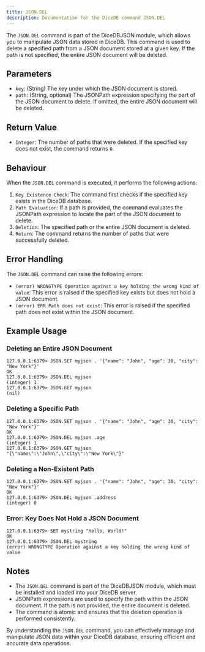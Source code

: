 ```yaml
---
title: JSON.DEL
description: Documentation for the DiceDB command JSON.DEL
---
```


The `JSON.DEL` command is part of the DiceDBJSON module, which allows you to manipulate JSON data stored in DiceDB. This command is used to delete a specified path from a JSON document stored at a given key. If the path is not specified, the entire JSON document will be deleted.

## Parameters

- `key`: (String) The key under which the JSON document is stored.
- `path`: (String, optional) The JSONPath expression specifying the part of the JSON document to delete. If omitted, the entire JSON document will be deleted.

## Return Value

- `Integer`: The number of paths that were deleted. If the specified key does not exist, the command returns `0`.

## Behaviour

When the `JSON.DEL` command is executed, it performs the following actions:

1. `Key Existence Check`: The command first checks if the specified key exists in the DiceDB database.
2. `Path Evaluation`: If a path is provided, the command evaluates the JSONPath expression to locate the part of the JSON document to delete.
3. `Deletion`: The specified path or the entire JSON document is deleted.
4. `Return`: The command returns the number of paths that were successfully deleted.

## Error Handling

The `JSON.DEL` command can raise the following errors:

- `(error) WRONGTYPE Operation against a key holding the wrong kind of value`: This error is raised if the specified key exists but does not hold a JSON document.
- `(error) ERR Path does not exist`: This error is raised if the specified path does not exist within the JSON document.

## Example Usage

### Deleting an Entire JSON Document

```shell
127.0.0.1:6379> JSON.SET myjson . '{"name": "John", "age": 30, "city": "New York"}'
OK
127.0.0.1:6379> JSON.DEL myjson
(integer) 1
127.0.0.1:6379> JSON.GET myjson
(nil)
```

### Deleting a Specific Path

```shell
127.0.0.1:6379> JSON.SET myjson . '{"name": "John", "age": 30, "city": "New York"}'
OK
127.0.0.1:6379> JSON.DEL myjson .age
(integer) 1
127.0.0.1:6379> JSON.GET myjson
"{\"name\":\"John\",\"city\":\"New York\"}"
```

### Deleting a Non-Existent Path

```shell
127.0.0.1:6379> JSON.SET myjson . '{"name": "John", "age": 30, "city": "New York"}'
OK
127.0.0.1:6379> JSON.DEL myjson .address
(integer) 0
```

### Error: Key Does Not Hold a JSON Document

```shell
127.0.0.1:6379> SET mystring "Hello, World!"
OK
127.0.0.1:6379> JSON.DEL mystring
(error) WRONGTYPE Operation against a key holding the wrong kind of value
```

## Notes

- The `JSON.DEL` command is part of the DiceDBJSON module, which must be installed and loaded into your DiceDB server.
- JSONPath expressions are used to specify the path within the JSON document. If the path is not provided, the entire document is deleted.
- The command is atomic and ensures that the deletion operation is performed consistently.

By understanding the `JSON.DEL` command, you can effectively manage and manipulate JSON data within your DiceDB database, ensuring efficient and accurate data operations.

